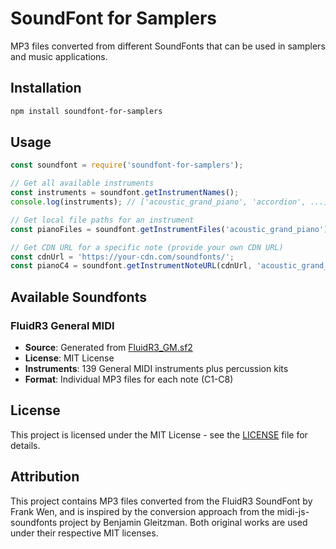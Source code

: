 # SoundFont for Samplers

MP3 files converted from different SoundFonts that can be used in samplers and music applications.

## Installation

```bash
npm install soundfont-for-samplers
```

## Usage

```javascript
const soundfont = require('soundfont-for-samplers');

// Get all available instruments
const instruments = soundfont.getInstrumentNames();
console.log(instruments); // ['acoustic_grand_piano', 'accordion', ...]

// Get local file paths for an instrument
const pianoFiles = soundfont.getInstrumentFiles('acoustic_grand_piano');

// Get CDN URL for a specific note (provide your own CDN URL)
const cdnUrl = 'https://your-cdn.com/soundfonts/';
const pianoC4 = soundfont.getInstrumentNoteURL(cdnUrl, 'acoustic_grand_piano', 'C4');
```

## Available Soundfonts

### FluidR3 General MIDI
- **Source**: Generated from [FluidR3_GM.sf2](http://www.synthfont.com/SoundFonts/FluidR3_GM.sfArk)
- **License**: MIT License
- **Instruments**: 139 General MIDI instruments plus percussion kits
- **Format**: Individual MP3 files for each note (C1-C8)

## License

This project is licensed under the MIT License - see the [LICENSE](LICENSE) file for details.

## Attribution

This project contains MP3 files converted from the FluidR3 SoundFont by Frank Wen, and is inspired by the conversion approach from the midi-js-soundfonts project by Benjamin Gleitzman. Both original works are used under their respective MIT licenses.